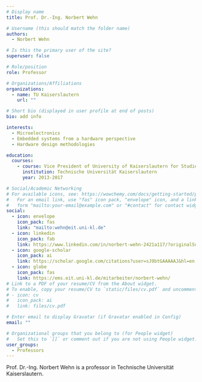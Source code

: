 ```yaml
---
# Display name
title: Prof. Dr.-Ing. Norbert Wehn

# Username (this should match the folder name)
authors:
  - Norbert Wehn

# Is this the primary user of the site?
superuser: false

# Role/position
role: Professor

# Organizations/Affiliations
organizations:
  - name: TU Kaiserslautern
    url: ""

# Short bio (displayed in user profile at end of posts)
bio: add info

interests:
  - Microelectronics
  - Embedded systems from a hardware perspective
  - Hardware design methodologies

education:
  courses:
    - course: Vice President of University of Kaiserslautern for Studies, Teaching and International affairs
      institution: Technische Universität Kaiserslautern
      year: 2013-2017

# Social/Academic Networking
# For available icons, see: https://wowchemy.com/docs/getting-started/page-builder/#icons
#   For an email link, use "fas" icon pack, "envelope" icon, and a link in the
#   form "mailto:your-email@example.com" or "#contact" for contact widget.
social:
  - icon: envelope
    icon_pack: fas
    link: "mailto:wehn@eit.uni-kl.de"
  - icon: linkedin
    icon_pack: fab
    link: https://www.linkedin.com/in/norbert-wehn-2421a117/?originalSubdomain=de
  - icon: google-scholar
    icon_pack: ai
    link: https://scholar.google.com/citations?user=sJ9btGAAAAAJ&hl=en
  - icon: globe
    icon_pack: fas
    link: https://ems.eit.uni-kl.de/mitarbeiter/norbert-wehn/
# Link to a PDF of your resume/CV from the About widget.
# To enable, copy your resume/CV to `static/files/cv.pdf` and uncomment the lines below.
# - icon: cv
#   icon_pack: ai
#   link: files/cv.pdf

# Enter email to display Gravatar (if Gravatar enabled in Config)
email: ""

# Organizational groups that you belong to (for People widget)
#   Set this to `[]` or comment out if you are not using People widget.
user_groups:
  - Professors
---
```


Prof. Dr.-Ing. Norbert Wehn is a professor in Technische Universität Kaiserslautern.
